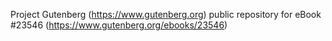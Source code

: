 Project Gutenberg (https://www.gutenberg.org) public repository for eBook #23546 (https://www.gutenberg.org/ebooks/23546)
